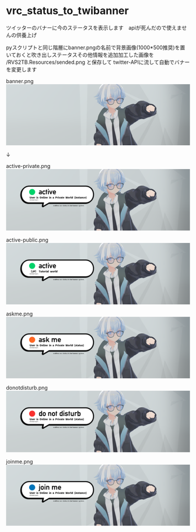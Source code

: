 # vrc_status_to_twibanner
ツイッターのバナーに今のステータスを表示します　apiが死んだので使えませんの供養上げ

pyスクリプトと同じ階層にbanner.pngの名前で背景画像(1000*500推奨)を置いておくと吹き出しステータスその他情報を追加加工した画像を /RVS2TB.Resources/sended.png と保存して twitter-APIに流して自動でバナーを変更します

banner.png
![banner.png](https://github.com/wi11oh/vrc_status_to_twibanner/blob/main/banner.png "banner.png")

↓

active-private.png
![active-private.png](https://github.com/wi11oh/vrc_status_to_twibanner/blob/main/.readmeimages/1.png "active-private.png")

active-public.png
![active-public.png](https://github.com/wi11oh/vrc_status_to_twibanner/blob/main/.readmeimages/3.png "active-public.png")

askme.png
![askme.png](https://github.com/wi11oh/vrc_status_to_twibanner/blob/main/.readmeimages/4.png "askme.png")

donotdisturb.png
![donotdisturb.png](https://github.com/wi11oh/vrc_status_to_twibanner/blob/main/.readmeimages/5.png "donotdisturb.png")

joinme.png
![joinme.png](https://github.com/wi11oh/vrc_status_to_twibanner/blob/main/.readmeimages/sended-1.png "joinme.png")
